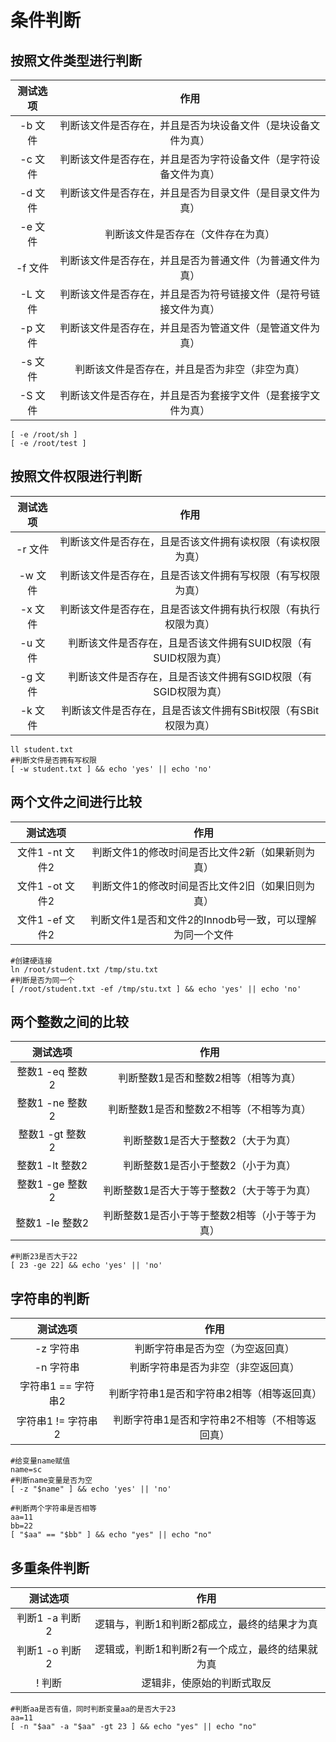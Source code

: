 # 条件判断

## 按照文件类型进行判断

| 测试选项 |                             作用                             |
| :------: | :----------------------------------------------------------: |
| -b 文件  | 判断该文件是否存在，并且是否为块设备文件（是块设备文件为真） |
| -c 文件  | 判断该文件是否存在，并且是否为字符设备文件（是字符设备文件为真） |
| -d 文件  |   判断该文件是否存在，并且是否为目录文件（是目录文件为真）   |
| -e 文件  |              判断该文件是否存在（文件存在为真）              |
| -f 文件  |   判断该文件是否存在，并且是否为普通文件（为普通文件为真）   |
| -L 文件  | 判断该文件是否存在，并且是否为符号链接文件（是符号链接文件为真） |
| -p 文件  |   判断该文件是否存在，并且是否为管道文件（是管道文件为真）   |
|-s 文件|判断该文件是否存在，并且是否为非空（非空为真）|
|-S 文件|判断该文件是否存在，并且是否为套接字文件（是套接字文件为真）|

```shell
[ -e /root/sh ]
[ -e /root/test ]
```

## 按照文件权限进行判断

| 测试选项 |                             作用                             |
| :------: | :----------------------------------------------------------: |
| -r 文件  |  判断该文件是否存在，且是否该文件拥有读权限（有读权限为真）  |
| -w 文件  |  判断该文件是否存在，且是否该文件拥有写权限（有写权限为真）  |
| -x 文件  | 判断该文件是否存在，且是否该文件拥有执行权限（有执行权限为真） |
| -u 文件  | 判断该文件是否存在，且是否该文件拥有SUID权限（有SUID权限为真） |
| -g 文件  | 判断该文件是否存在，且是否该文件拥有SGID权限（有SGID权限为真） |
| -k 文件  | 判断该文件是否存在，且是否该文件拥有SBit权限（有SBit权限为真） |

```shell
ll student.txt
#判断文件是否拥有写权限
[ -w student.txt ] && echo 'yes' || echo 'no'
```

## 两个文件之间进行比较

|    测试选项     |                           作用                           |
| :-------------: | :------------------------------------------------------: |
| 文件1 -nt 文件2 |     判断文件1的修改时间是否比文件2新（如果新则为真）     |
| 文件1 -ot 文件2 |     判断文件1的修改时间是否比文件2旧（如果旧则为真）     |
| 文件1 -ef 文件2 | 判断文件1是否和文件2的Innodb号一致，可以理解为同一个文件 |

```shell
#创建硬连接
ln /root/student.txt /tmp/stu.txt
#判断是否为同一个
[ /root/student.txt -ef /tmp/stu.txt ] && echo 'yes' || echo 'no'
```

## 两个整数之间的比较

|    测试选项     |                      作用                      |
| :-------------: | :--------------------------------------------: |
| 整数1 -eq 整数2 |      判断整数1是否和整数2相等（相等为真）      |
| 整数1 -ne 整数2 |    判断整数1是否和整数2不相等（不相等为真）    |
| 整数1 -gt 整数2 |       判断整数1是否大于整数2（大于为真）       |
| 整数1 -lt 整数2 |       判断整数1是否小于整数2（小于为真）       |
| 整数1 -ge 整数2 |   判断整数1是否大于等于整数2（大于等于为真）   |
| 整数1 -le 整数2 | 判断整数1是否小于等于整数2相等（小于等于为真） |

```shell
#判断23是否大于22
[ 23 -ge 22] && echo 'yes' || 'no'
```

## 字符串的判断

|      测试选项      |                      作用                      |
| :----------------: | :--------------------------------------------: |
|     -z 字符串      |        判断字符串是否为空（为空返回真）        |
|     -n 字符串      |       判断字符串是否为非空（非空返回真）       |
| 字符串1 == 字符串2 |   判断字符串1是否和字符串2相等（相等返回真）   |
| 字符串1 != 字符串2 | 判断字符串1是否和字符串2不相等（不相等返回真） |

```shell
#给变量name赋值
name=sc
#判断name变量是否为空
[ -z "$name" ] && echo 'yes' || 'no'
```

~~~shell
#判断两个字符串是否相等
aa=11
bb=22
[ "$aa" == "$bb" ] && echo "yes" || echo "no"
~~~

## 多重条件判断

| 测试选项 | 作用 |
| :--------: | :----: |
| 判断1 -a 判断2 | 逻辑与，判断1和判断2都成立，最终的结果才为真 |
| 判断1 -o 判断2 | 逻辑或，判断1和判断2有一个成立，最终的结果就为真 |
| ! 判断 | 逻辑非，使原始的判断式取反 |

```shell
#判断aa是否有值，同时判断变量aa的是否大于23
aa=11
[ -n "$aa" -a "$aa" -gt 23 ] && echo "yes" || echo "no"
```

